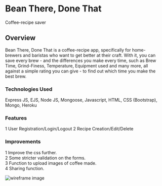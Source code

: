 # Bean There, Done That
Coffee-recipe saver

## Overview
Bean There, Done That is a coffee-recipe app, specifically for home-brewers and baristas who want to get better at their craft. With it, you can save every brew - and the differences you make every time, such as Brew Time, Grind-Finess, Temperature, Equipment used and many more, all against a simple rating you can give - to find out which time you make the best brew.

### Technologies Used
Express JS, EJS, Node JS, Mongoose, Javascript, HTML, CSS (Bootstrap), Mongo, Heroku

### Features
1 User Registration/Login/Logout
2 Recipe Creation/Edit/Delete

### Improvements
1 Improve the css further.  
2 Some stricter validation on the forms.  
3 Function to upload images of coffee made.  
4 Sharing function.  

![wireframe image](https://i.imgur.com/DdMN5YW.png)